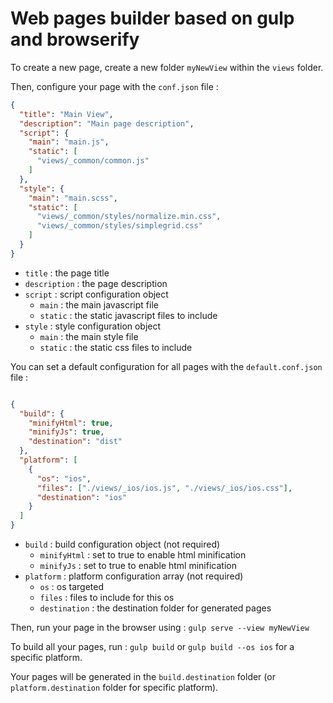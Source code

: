 # Web pages builder based on gulp and browserify

To create a new page, create a new folder `myNewView` within the `views` folder.

Then, configure your page with the `conf.json` file :

```json
{
  "title": "Main View",
  "description": "Main page description",
  "script": {
    "main": "main.js",
    "static": [
      "views/_common/common.js"
    ]
  },
  "style": {
    "main": "main.scss",
    "static": [
      "views/_common/styles/normalize.min.css",
      "views/_common/styles/simplegrid.css"
    ]
  }
}
```

- `title` : the page title
- `description` : the page description
- `script` : script configuration object
    - `main` : the main javascript file
    - `static` : the static javascript files to include
- `style` : style configuration object
    - `main` : the main style file
    - `static` : the static css files to include

You can set a default configuration for all pages with the `default.conf.json` file :
```json

{
  "build": {
    "minifyHtml": true,
    "minifyJs": true,
    "destination": "dist"
  },
  "platform": [
    {
      "os": "ios",
      "files": ["./views/_ios/ios.js", "./views/_ios/ios.css"],
      "destination": "ios"
    }
  ]
}
```

- `build` : build configuration object (not required)
    - `minifyHtml` : set to true to enable html minification
    - `minifyJs` : set to true to enable html minification
- `platform` : platform configuration array (not required)
    - `os` : os targeted
    - `files` : files to include for this os
    - `destination` : the destination folder for generated pages

Then, run your page in the browser using :
`gulp serve --view myNewView`

To build all your pages, run :
`gulp build` or `gulp build --os ios` for a specific platform.

Your pages will be generated in the `build.destination` folder (or `platform.destination` folder for specific platform).
